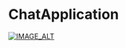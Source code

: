 # ChatApplication

<!-- https://user-images.githubusercontent.com/83011938/174516314-2f6e9e14-72cd-4124-87be-81b3cb8e6af3.mp4 -->

[![IMAGE_ALT](https://img.youtube.com/vi/UmX4kyB2wfg/0.jpg)](https://youtu.be/9eMJvrfyAcg)


